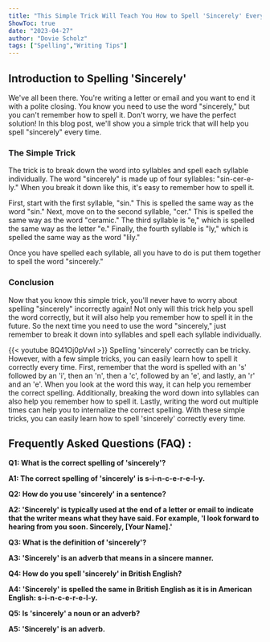 ```yaml
---
title: "This Simple Trick Will Teach You How to Spell 'Sincerely' Every Time!"
ShowToc: true 
date: "2023-04-27"
author: "Dovie Scholz" 
tags: ["Spelling","Writing Tips"]
---
```

## Introduction to Spelling 'Sincerely'

We've all been there. You're writing a letter or email and you want to end it with a polite closing. You know you need to use the word "sincerely," but you can't remember how to spell it. Don't worry, we have the perfect solution! In this blog post, we'll show you a simple trick that will help you spell "sincerely" every time.

### The Simple Trick

The trick is to break down the word into syllables and spell each syllable individually. The word "sincerely" is made up of four syllables: "sin-cer-e-ly." When you break it down like this, it's easy to remember how to spell it.

First, start with the first syllable, "sin." This is spelled the same way as the word "sin." Next, move on to the second syllable, "cer." This is spelled the same way as the word "ceramic." The third syllable is "e," which is spelled the same way as the letter "e." Finally, the fourth syllable is "ly," which is spelled the same way as the word "lily."

Once you have spelled each syllable, all you have to do is put them together to spell the word "sincerely."

### Conclusion

Now that you know this simple trick, you'll never have to worry about spelling "sincerely" incorrectly again! Not only will this trick help you spell the word correctly, but it will also help you remember how to spell it in the future. So the next time you need to use the word "sincerely," just remember to break it down into syllables and spell each syllable individually.

{{< youtube 8Q41Oj0pVwI >}} 
Spelling 'sincerely' correctly can be tricky. However, with a few simple tricks, you can easily learn how to spell it correctly every time. First, remember that the word is spelled with an 's' followed by an 'i', then an 'n', then a 'c', followed by an 'e', and lastly, an 'r' and an 'e'. When you look at the word this way, it can help you remember the correct spelling. Additionally, breaking the word down into syllables can also help you remember how to spell it. Lastly, writing the word out multiple times can help you to internalize the correct spelling. With these simple tricks, you can easily learn how to spell 'sincerely' correctly every time.

## Frequently Asked Questions (FAQ) :
**Q1: What is the correct spelling of 'sincerely'?**

**A1: The correct spelling of 'sincerely' is s-i-n-c-e-r-e-l-y.**

**Q2: How do you use 'sincerely' in a sentence?**

**A2: 'Sincerely' is typically used at the end of a letter or email to indicate that the writer means what they have said. For example, 'I look forward to hearing from you soon. Sincerely, [Your Name].'**

**Q3: What is the definition of 'sincerely'?**

**A3: 'Sincerely' is an adverb that means in a sincere manner.**

**Q4: How do you spell 'sincerely' in British English?**

**A4: 'Sincerely' is spelled the same in British English as it is in American English: s-i-n-c-e-r-e-l-y.**

**Q5: Is 'sincerely' a noun or an adverb?**

**A5: 'Sincerely' is an adverb.**





